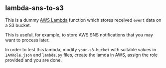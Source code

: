 ## lambda-sns-to-s3
This is a dummy [AWS Lambda](https://aws.amazon.com/documentation/lambda/) function which stores received `event` data on a S3 bucket.

This is useful, for example, to store AWS SNS notifications that you may want to process later.

In order to test this lambda, modify `your-s3-bucket` with suitable values in `IAMRole.json` and `lambda.py` files, create the lamda in AWS, assign the role provided and you are done.
